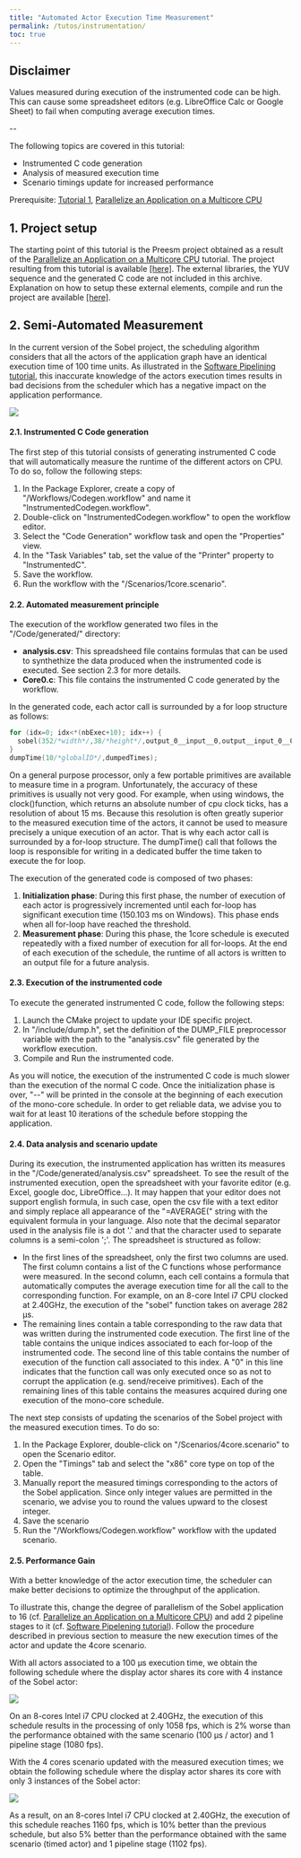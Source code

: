 ```yaml
---
title: "Automated Actor Execution Time Measurement"
permalink: /tutos/instrumentation/
toc: true
---
```


Disclaimer
----------

Values measured during execution of the instrumented code can be high. This can cause some spreadsheet editors (e.g. LibreOffice Calc or Google Sheet) to fail when computing average execution times.

--

The following topics are covered in this tutorial:

*   Instrumented C code generation
*   Analysis of measured execution time
*   Scenario timings update for increased performance

Prerequisite: [Tutorial 1](index.php?id=tutorial-introduction), [Parallelize an Application on a Multicore CPU](index.php?id=parallelize-an-application-on-a-multicore-cpu)

1\. Project setup
-----------------

The starting point of this tutorial is the Preesm project obtained as a result of the [Parallelize an Application on a Multicore CPU](index.php?id=parallelize-an-application-on-a-multicore-cpu) tutorial. The project resulting from this tutorial is available [\[here\]](data/uploads/tutorial_zips/tutorial1_result.zip). The external libraries, the YUV sequence and the generated C code are not included in this archive. Explanation on how to setup these external elements, compile and run the project are available [\[here\]](index.php?id=parallelize-an-application-on-a-multicore-cpu).

2\. Semi-Automated Measurement
------------------------------

In the current version of the Sobel project, the scheduling algorithm considers that all the actors of the application graph have an identical execution time of 100 time units. As illustrated in the [Software Pipelining tutorial](index.php?id=software-pipelining-for-throughput-optimization), this inaccurate knowledge of the actors execution times results in bad decisions from the scheduler which has a negative impact on the application performance.

![](/assets/tutos/instrumentation/4coregantt_1pipeline.png)

#### 2.1. Instrumented C Code generation

The first step of this tutorial consists of generating instrumented C code that will automatically measure the runtime of the different actors on CPU. To do so, follow the following steps:

1.  In the Package Explorer, create a copy of "/Workflows/Codegen.workflow" and name it "InstrumentedCodegen.workflow".
2.  Double-click on "InstrumentedCodegen.workflow" to open the workflow editor.
3.  Select the "Code Generation" workflow task and open the "Properties" view.
4.  In the "Task Variables" tab, set the value of the "Printer" property to "InstrumentedC".
5.  Save the workflow.
6.  Run the workflow with the "/Scenarios/1core.scenario".

#### 2.2. Automated measurement principle

The execution of the workflow generated two files in the "/Code/generated/" directory:

*   **analysis.csv**: This spreadsheed file contains formulas that can be used to synthethize the data produced when the instrumented code is executed. See section 2.3 for more details.
*   **Core0.c**: This file contains the instrumented C code generated by the workflow.

In the generated code, each actor call is surrounded by a for loop structure as follows: 

```c
for (idx=0; idx<*(nbExec+10); idx++) {
  sobel(352/*width*/,38/*height*/,output_0__input__0,output__input_0__0); // Sobel_0
}
dumpTime(10/*globalID*/,dumpedTimes);
```

On a general purpose processor, only a few portable primitives are available to measure time in a program. Unfortunately, the accuracy of these primitives is usually not very good. For example, when using windows, the clock()function, which returns an absolute number of cpu clock ticks, has a resolution of about 15 ms. Because this resolution is often greatly superior to the measured execution time of the actors, it cannot be used to measure precisely a unique execution of an actor. That is why each actor call is surrounded by a for-loop structure. The dumpTime() call that follows the loop is responsible for writing in a dedicated buffer the time taken to execute the for loop.

The execution of the generated code is composed of two phases:

1.  **Initialization phase**: During this first phase, the number of execution of each actor is progressively incremented until each for-loop has significant execution time (150.103 ms on Windows). This phase ends when all for-loop have reached the threshold.
2.  **Measurement phase**: During this phase, the 1core schedule is executed repeatedly with a fixed number of execution for all for-loops. At the end of each execution of the schedule, the runtime of all actors is written to an output file for a future analysis.

#### 2.3. Execution of the instrumented code

To execute the generated instrumented C code, follow the following steps:

1.  Launch the CMake project to update your IDE specific project.
2.  In "/include/dump.h", set the definition of the DUMP_FILE preprocessor variable with the path to the "analysis.csv" file generated by the workflow execution.
3.  Compile and Run the instrumented code.

As you will notice, the execution of the instrumented C code is much slower than the execution of the normal C code. Once the initialization phase is over, "--" will be printed in the console at the beginning of each execution of the mono-core schedule.  In order to get reliable data, we advise you to wait for at least 10 iterations of the schedule before stopping the application.

#### 2.4. Data analysis and scenario update

During its execution, the instrumented application has written its measures in the "/Code/generated/analysis.csv" spreadsheet. To see the result of the instrumented execution, open the spreadsheet with your favorite editor (e.g. Excel, google doc, LibreOffice...). It may happen that your editor does not support english formula, in such case, open the csv file with a text editor and simply replace all appearance of the "=AVERAGE(" string with the equivalent formula in your language. Also note that the decimal separator used in the analysis file is a dot '.' and that the character used to separate columns is a semi-colon ';'. The spreadsheet is structured as follow:

*   In the first lines of the spreadsheet, only the first two columns are used. The first column contains a list of the C functions whose performance were measured. In the second column, each cell contains a formula that automatically computes the average execution time for all the call to the corresponding function. For example, on an 8-core Intel i7 CPU clocked at 2.40GHz, the execution of the "sobel" function takes on average 282 µs.
*   The remaining lines contain a table corresponding to the raw data that was written during the instrumented code execution. The first line of the table contains the unique indices associated to each for-loop of the instrumented code. The second line of this table contains the number of execution of the function call associated to this index. A "0" in this line indicates that the function call was only executed once so as not to corrupt the application (e.g. send/receive primitives). Each of the remaining lines of this table contains the measures acquired during one execution of the mono-core schedule.

The next step consists of updating the scenarios of the Sobel project with the measured execution times. To do so:

1.  In the Package Explorer, double-click on "/Scenarios/4core.scenario" to open the Scenario editor.
2.  Open the "Timings" tab and select the "x86" core type on top of the table.
3.  Manually report the measured timings corresponding to the actors of the Sobel application. Since only integer values are permitted in the scenario, we advise you to round the values upward to the closest integer.
4.  Save the scenario
5.  Run the "/Workflows/Codegen.workflow" workflow with the updated scenario.

#### 2.5. Performance Gain

With a better knowledge of the actor execution time, the scheduler can make better decisions to optimize the throughput of the application.

To illustrate this, change the degree of parallelism of the Sobel application to 16 (cf. [Parallelize an Application on a Multicore CPU](index.php?id=parallelize-an-application-on-a-multicore-cpu)) and add 2 pipeline stages to it (cf. [Software Pipelening tutorial](index.php?id=software-pipelining-for-throughput-optimization)). Follow the procedure described in previous section to measure the new execution times of the actor and update the 4core scenario.

With all actors associated to a 100 µs execution time, we obtain the following schedule where the display actor shares its core with 4 instance of the Sobel actor:

![](/assets/tutos/instrumentation/4coregantt_2pipeline_100us.png)

On an 8-cores Intel i7 CPU clocked at 2.40GHz, the execution of this schedule results in the processing of only 1058 fps, which is 2% worse than the performance obtained with the same scenario (100 µs / actor) and 1 pipeline stage (1080 fps).

With the 4 cores scenario updated with the measured execution times; we obtain the following schedule where the display actor shares its core with only 3 instances of the Sobel actor:

![](/assets/tutos/instrumentation/4coregantt_2pipeline_timed.png)

As a result, on an 8-cores Intel i7 CPU clocked at 2.40GHz, the execution of this schedule reaches 1160 fps, which is 10% better than the previous schedule, but also 5% better than the performance obtained with the same scenario (timed actor) and 1 pipeline stage (1102 fps).
